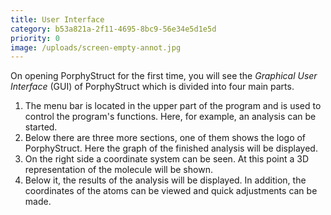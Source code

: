```yaml
---
title: User Interface
category: b53a821a-2f11-4695-8bc9-56e34e5d1e5d
priority: 0
image: /uploads/screen-empty-annot.jpg
---
```

On opening PorphyStruct for the first time, you will see the *Graphical User Interface* (GUI) of PorphyStruct which is divided into four main parts.

1. The menu bar is located in the upper part of the program and is used to control the program's functions. Here, for example, an analysis can be started.
2. Below there are three more sections, one of them shows the logo of PorphyStruct. Here the graph of the finished analysis will be displayed. 
3. On the right side a coordinate system can be seen. At this point a 3D representation of the molecule will be shown.
4. Below it, the results of the analysis will be displayed. In addition, the coordinates of the atoms can be viewed and quick adjustments can be made.